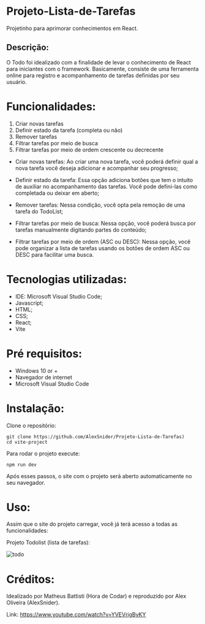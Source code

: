 # Projeto-Lista-de-Tarefas
Projetinho para aprimorar conhecimentos em React.

## Descrição:

O Todo foi idealizado com a finalidade de levar o conhecimento de React para iniciantes com o framework.
Basicamente, consiste de uma ferramenta online para registro e acompanhamento de tarefas definidas por seu usuário.

# Funcionalidades:

1) Criar novas tarefas
2) Definir estado da tarefa (completa ou não)
3) Remover tarefas
4) Filtrar tarefas por meio de busca
5) Filtrar tarefas por meio de ordem crescente ou decrecente

- Criar novas tarefas: Ao criar uma nova tarefa, você poderá definir qual a nova tarefa você deseja adicionar e acompanhar seu progresso;

- Definir estado da tarefa: Essa opção adiciona botôes que tem o intuito de auxiliar no acompanhamento das tarefas. Você pode defini-las como completada ou deixar em aberto;

- Remover tarefas: Nessa condição, você opta pela remoção de uma tarefa do TodoList;

- Filtrar tarefas por meio de busca: Nessa opção, você poderá busca por tarefas manualmente digitando partes do conteúdo;

- Filtrar tarefas por meio de ordem (ASC ou DESC): Nessa opção, você pode organizar a lista de tarefas usando os botões de ordem ASC ou DESC para facilitar uma busca.

# Tecnologias utilizadas:

- IDE: Microsoft Visual Studio Code;
- Javascript;
- HTML;
- CSS;
- React;
- Vite

# Pré requisitos:
- Windows 10 or +
- Navegador de internet
- Microsoft Visual Studio Code

# Instalação:
Clone o repositório:
```
git clone https://github.com/AlexSnider/Projeto-Lista-de-Tarefas)
cd vite-project
```

Para rodar o projeto execute:
``` 
npm run dev
```
Após esses passos, o site com o projeto será aberto automaticamente no seu navegador.

# Uso:
Assim que o site do projeto carregar, você já terá acesso a todas as funcionalidades:

Projeto Todolist (lista de tarefas):

![todo](https://github.com/AlexSnider/Projeto-Lista-de-Tarefas/assets/103783575/d7b01d64-04eb-4f3e-80f2-e678f1830d56)


# Créditos:

Idealizado por Matheus Battisti (Hora de Codar) e reproduzido por Alex Oliveira (AlexSnider).

Link: https://www.youtube.com/watch?v=YVEVrigByKY
